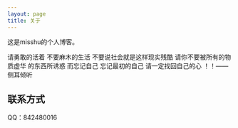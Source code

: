 ```yaml
---
layout: page
title: 关于
---
```


这是misshu的个人博客。  

请勇敢的活着 不要麻木的生活 不要说社会就是这样现实残酷 请你不要被所有的物质虚华 的东西所诱惑 而忘记自己 忘记最初的自己 请一定找回自己的心 ！！——侧耳倾听

## 联系方式 

QQ：842480016 
